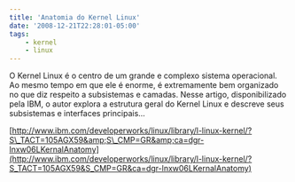 ```yaml
---
title: 'Anatomia do Kernel Linux'
date: '2008-12-21T22:28:01-05:00'
tags:
    - kernel
    - linux
---
```


O Kernel Linux é o centro de um grande e complexo sistema operacional. Ao mesmo tempo em que ele é enorme, é extremamente bem organizado no que diz respeito a subsistemas e camadas. Nesse artigo, disponibilizado pela IBM, o autor explora a estrutura geral do Kernel Linux e descreve seus subsistemas e interfaces principais…

[http://www.ibm.com/developerworks/linux/library/l-linux-kernel/?S\_TACT=105AGX59&amp;S\_CMP=GR&amp;ca=dgr-lnxw06LKernalAnatomy](http://www.ibm.com/developerworks/linux/library/l-linux-kernel/?S_TACT=105AGX59&S_CMP=GR&ca=dgr-lnxw06LKernalAnatomy)

